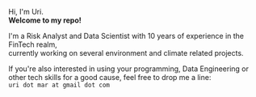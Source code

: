 Hi, I'm Uri.<BR>
<B>Welcome to my repo!</B>

I'm a Risk Analyst and Data Scientist with 10 years of experience in the FinTech realm,<BR>
currently working on several environment and climate related projects.

If you're also interested in using your programming, Data Engineering or other tech skills for a good cause, feel free to drop me a line:<BR>
`uri dot mar at gmail dot com`

<!---
Uri-Marom/Uri-Marom is a ✨ special ✨ repository because its `README.md` (this file) appears on your GitHub profile.
You can click the Preview link to take a look at your changes.
--->
